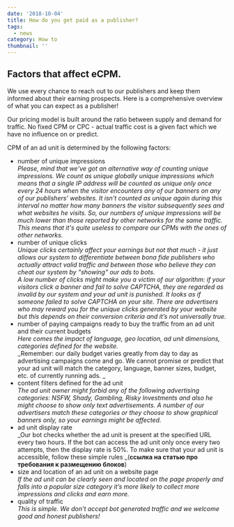 ```yaml
---
date: '2018-10-04'
title: How do you get paid as a publisher?
tags:
  - news
category: How to
thumbnail: ''
---
```

## Factors that affect eCPM. 

We use every chance to reach out to our publishers and keep them informed about their earning prospects. Here is a comprehensive overview of what you can expect as a publisher!

Our pricing model is built around the ratio between supply and demand for traffic. No fixed CPM or CPC - actual traffic cost is a given fact which we have no influence on or predict. 

CPM of an ad unit is determined by the following factors:

* number of unique impressions\
  _Please, mind that we've got an alternative way of counting unique impressions. We count as unique globally unique impressions which means that a single IP address will be counted as unique only once every 24 hours when the visitor encounters any of our banners on any of our publishers’ websites. It isn't counted as unique again during this interval no matter how many banners the visitor subsequently sees and what websites he visits. So, our numbers of unique impressions will be much lower than those reported by other networks for the same traffic. This means that it's quite useless to compare our CPMs with the ones of other networks._
* number of unique clicks\
  _Unique clicks certainly affect your earnings but not that much - it just allows our system to differentiate between bona fide publishers who actually attract valid traffic and between those who believe they can cheat our system by "showing" our ads to bots._\
  _A low number of clicks might make you a victim of our algorithm: if your visitors click a banner and fail to solve CAPTCHA, they are regarded as invalid by our system and your ad unit is punished. It looks as if someone failed to solve CAPTCHA on your site. There are advertisers who may reward you for the unique clicks generated by your website but this depends on their conversion criteria and it’s not universally true._
* number of paying campaigns ready to buy the traffic from an ad unit and their current budgets \
  _Here comes the impact of language, geo location, ad unit dimensions, categories defined for the website._\
  _Remember: our daily budget varies greatly from day to day as advertising campaigns come and go. We cannot promise or predict that your ad unit will match the category, language, banner sizes, budget, etc. of currently running ads. _
* content filters defined for the ad unit \
  _The ad unit owner might forbid any of the following advertising categories: NSFW, Shady, Gambling, Risky Investments and also he might choose to show only text advertisements.  A number of our advertisers match these categories or they choose to show graphical banners only, so your earnings might be affected._
* ad unit display rate \
  _Our bot checks whether the ad unit is present at the specified URL every two hours. If the bot can access the ad unit only once every two attempts, then the display rate is 50%. To make sure that your ad unit is accessible, follow these simple rules _(**ссылка на статью про требования к размещению блоков**)
* size and location of an ad unit on a website page \
  _If the ad unit can be clearly seen and located on the page properly and falls into a popular size category it’s more likely to collect more impressions and clicks and earn more._
* quality of traffic \
  _This is simple. We don't accept bot generated traffic and we welcome good and honest publishers!_
